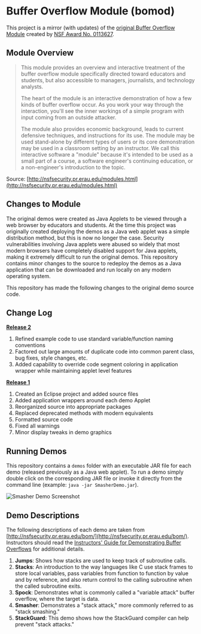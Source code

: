 # Buffer Overflow Module (bomod)
This project is a mirror (with updates) of the [original Buffer Overflow Module](http://nsfsecurity.pr.erau.edu/bom/) created by [NSF Award No. 0113627](http://www.nsf.gov/awardsearch/showAward?AWD_ID=0113627).

## Module Overview

> This module provides an overview and interactive treatment of the buffer overflow module specifically directed toward educators and students, but also accessible to managers, journalists, and technology analysts.
> 
> The heart of the module is an interactive demonstration of how a few kinds of buffer overflow occur. As you work your way through the interaction, you'll see the inner workings of a simple program with input coming from an outside attacker.
> 
> The module also provides economic background, leads to current defensive techniques, and instructions for its use. The module may be used stand-alone by different types of users or its core demonstration may be used in a classroom setting by an instructor. We call this interactive software a "module" because it's intended to be used as a small part of a course, a software engineer's continuing education, or a non-engineer's introduction to the topic.

Source: [http://nsfsecurity.pr.erau.edu/modules.html](http://nsfsecurity.pr.erau.edu/modules.html)

## Changes to Module
The original demos were created as Java Applets to be viewed through a web browser by educators and students.  At the time this project was originally created deploying the demos as a Java web applet was a simple distribution method, but this is now no longer the case.  Security vulnerabilities involving Java applets were abused so widely that most modern browsers have completely disabled support for Java applets, making it extremely difficult to run the original demos.  This repository contains minor changes to the source to redeploy the demos as a Java application that can be downloaded and run locally on any modern operating system.

This repository has made the following changes to the original demo source code.

## Change Log
**[Release 2](https://github.com/benjholla/bomod/releases/tag/bomod_r2)**

1. Refined example code to use standard variable/function naming conventions
2. Factored out large amounts of duplicate code into common parent class, bug fixes, style changes, etc.
3. Added capability to override code segment coloring in application wrapper while maintaining applet level features

**[Release 1](https://github.com/benjholla/bomod/releases/tag/bomod_r1)**

1. Created an Eclipse project and added source files
2. Added application wrappers around each demo Applet
3. Reorganized source into appropriate packages
4. Replaced deprecated methods with modern equivalents
5. Formatted source code
6. Fixed all warnings
7. Minor display tweaks in demo graphics

## Running Demos
This repository contains a `demos` folder with an executable JAR file for each demo (released previously as a Java web applet). To run a demo simply double click on the corresponding JAR file or invoke it directly from the command line (example: `java -jar SmasherDemo.jar`).

![Smasher Demo Screenshot](screenshot.png)

## Demo Descriptions
The following descriptions of each demo are taken from [http://nsfsecurity.pr.erau.edu/bom/](http://nsfsecurity.pr.erau.edu/bom/).  Instructors should read the [Instructors' Guide for Demonstrating Buffer Overflows](http://nsfsecurity.pr.erau.edu/bom_docs/Demos/script.html) for additional details.

1. **Jumps**: Shows how stacks are used to keep track of subroutine calls.
2. **Stacks**: An introduction to the way languages like C use stack frames to store local variables, pass variables from function to function by value and by reference, and also return control to the calling subroutine when the called subroutine exits. 
3. **Spock**: Demonstrates what is commonly called a "variable attack" buffer overflow, where the target is data. 
4. **Smasher**: Demonstrates a "stack attack," more commonly referred to as "stack smashing." 
5. **StackGuard**: This demo shows how the StackGuard compiler can help prevent "stack attacks." 

